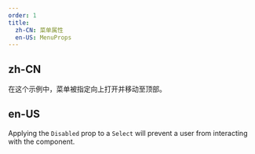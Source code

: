 ```yaml
---
order: 1
title:
  zh-CN: 菜单属性
  en-US: MenuProps
---
```


## zh-CN

在这个示例中，菜单被指定向上打开并移动至顶部。

## en-US

Applying the `Disabled` prop to a `Select` will prevent a user from interacting with the component.

